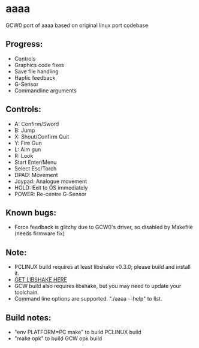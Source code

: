 # aaaa
GCW0 port of aaaa based on original linux port codebase
## Progress:
- Controls
- Graphics code fixes
- Save file handling
- Haptic feedback
- G-Sensor
- Commandline arguments

## Controls:
- A: Confirm/Sword
- B: Jump
- X: Shout/Confirm Quit
- Y: Fire Gun
- L: Aim gun
- R: Look
- Start Enter/Menu
- Select Esc/Torch
- DPAD: Movement
- Joypad: Analogue movement
- HOLD: Exit to OS immediately
- POWER: Re-centre G-Sensor

## Known bugs:
- Force feedback is glitchy due to GCW0's driver, so disabled by Makefile (needs firmware fix)

## Note:
- PCLINUX build requires at least libshake v0.3.0; please build and install it.
- [GET LIBSHAKE HERE](https://github.com/zear/libShake)
- GCW build also requires libshake, but you may need to update your toolchain.
- Command line options are supported. "./aaaa --help" to list.

## Build notes:
- "env PLATFORM=PC make" to build PCLINUX build
- "make opk" to build GCW opk build

